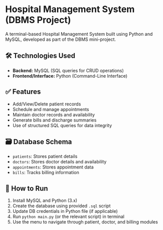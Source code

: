 # Hospital Management System (DBMS Project)

A terminal-based Hospital Management System built using Python and MySQL, developed as part of the DBMS mini-project.

## 🛠️ Technologies Used
- **Backend:** MySQL (SQL queries for CRUD operations)
- **Frontend/Interface:** Python (Command-Line Interface)

## ✅ Features
- Add/View/Delete patient records
- Schedule and manage appointments
- Maintain doctor records and availability
- Generate bills and discharge summaries
- Use of structured SQL queries for data integrity

## 🗃️ Database Schema
- `patients`: Stores patient details
- `doctors`: Stores doctor details and availability
- `appointments`: Stores appointment data
- `bills`: Tracks billing information

## 🚀 How to Run
1. Install MySQL and Python (3.x)
2. Create the database using provided `.sql` script
3. Update DB credentials in Python file (if applicable)
4. Run `python main.py` (or the relevant script) in terminal
5. Use the menu to navigate through patient, doctor, and billing modules
   
